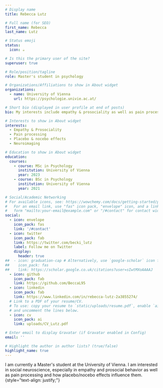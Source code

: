 ```yaml
---
# Display name
title: Rebecca Lutz

# Full name (for SEO)
first_name: Rebecca
last_name: Lutz

# Status emoji
status:
  icon: ☕️

# Is this the primary user of the site?
superuser: true

# Role/position/tagline
role: Master's student in psychology

# Organizations/Affiliations to show in About widget
organizations:
  - name: University of Vienna
    url: https://psychologie.univie.ac.at/

# Short bio (displayed in user profile at end of posts)
bio: My interests include empathy & prosociality as well as pain processing and how they are influenced by placebo/nocebo effects.

# Interests to show in About widget
interests:
  - Empathy & Prosociality
  - Pain processing
  - Placebo & nocebo effects
  - Neuroimaging

# Education to show in About widget
education:
  courses:
    - course: MSc in Psychology
      institution: University of Vienna
      year: 2023
    - course: BSc in Psychology
      institution: University of Vienna
      year: 2021

# Social/Academic Networking
# For available icons, see: https://wowchemy.com/docs/getting-started/page-builder/#icons
#   For an email link, use "fas" icon pack, "envelope" icon, and a link in the
#   form "mailto:your-email@example.com" or "/#contact" for contact widget.
social:
  - icon: envelope
    icon_pack: fas
    link: '/#contact'
  - icon: twitter
    icon_pack: fab
    link: https://twitter.com/becki_lutz
    label: Follow me on Twitter
    display:
      header: true
##  - icon: graduation-cap # Alternatively, use `google-scholar` icon from `ai` icon pack
##    icon_pack: fas
##    link: https://scholar.google.co.uk/citations?user=sIwtMXoAAAAJ
  - icon: github
    icon_pack: fab
    link: https://github.com/BeccaL95
  - icon: linkedin
    icon_pack: fab
    link: https://www.linkedin.com/in/rebecca-lutz-2a3855274/
  # Link to a PDF of your resume/CV.
  # To use: copy your resume to `static/uploads/resume.pdf`, enable `ai` icons in `params.yaml`,
  # and uncomment the lines below.
  - icon: cv
    icon_pack: ai
    link: uploads/CV_Lutz.pdf

# Enter email to display Gravatar (if Gravatar enabled in Config)
email: ''

# Highlight the author in author lists? (true/false)
highlight_name: true
---
```


I am currently a Master's student at the University of Vienna. I am interested in social neuroscience, especially in empathy and prosocial behavior as well as pain processing and how placebo/nocebo effects influence them.
{style="text-align: justify;"}
